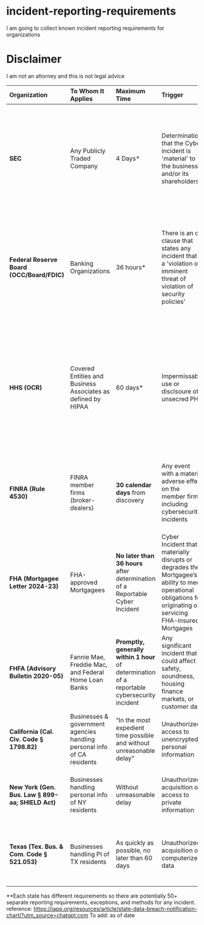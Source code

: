 # incident-reporting-requirements
I am going to collect known incident reporting requirements for organizations

# Disclaimer
I am not an attorney and this is not legal advice

|Organization|To Whom It Applies|Maximum Time|Trigger|Method of Disclosure|Penalties|Ref|Notes|
|:-----------|:-----------------|:-----------|:------|:-------------------|:--------|:--|:----|
|**SEC**|Any Publicly Traded Company|4 Days*|Determination that the Cyber incident is 'material' to the business and/or its shareholders|Publish a form 8-k, speicfically Item 1.05|Enforcement Action, but so far I cannot find anhy|[SEC publication](https://www.sec.gov/newsroom/speeches-statements/gerding-cybersecurity-incidents-05212024)|*The Attorney General may determine if the incident poses a risk to national security or public safety and notifies SEC in writing. If this is done, then the 4 days may be adjusted|
|**Federal Reserve Board (OCC/Board/FDIC)**|Banking Organizations|36 hours*|There is an or clause that states any incident that is a 'violation or imminent threat of violation of security policies'|Enforcement Action, but so far I cannot find anhy|Notification to Primary Federal Regulator|[Federal Reserve](https://www.federalreserve.gov/newsevents/pressreleases/files/bcreg20211118a1.pdf)|*This rule is overly broad in the definition of an incident and should be determined and codified in policy in collaboration with IR teams, Privacy, Legal, and Regulatory Relations teams|
|**HHS (OCR)**|Covered Entities and Business Associates as defined by HIPAA|60 days*|Impermissable use or disclsoure of unsecred PHI|Varies by target audience: Specified for Affected Individuals, HHS, prominant media outlets, and covered entities|This is based on the Penalty Tiers defined by OCR and can range from $141/violation to $2.1mm/violation with annual maximum penalties of $2.1mm. Additionally, each state's attorney general may levy fines, and there can be criminal liability|[Breach Notification Rule](https://www.hhs.gov/hipaa/for-professionals/breach-notification/index.html) [HIPAA Journal](https://www.hipaajournal.com/what-are-the-penalties-for-hipaa-violations-7096/)|60 days varies slightly by who has to be reported to, but generally speaking it is within 60 days of the breach rather than 60 days post investigation as other requirements allude to|
| **FINRA (Rule 4530)**                | FINRA member firms (broker-dealers)                  | **30 calendar days** from discovery                                                           | Any event with a material adverse effect on the member firm, including cybersecurity incidents                                                                 | Must be reported directly to FINRA via Rule 4530 reporting system                                                                                           | Civil fines up to **\$310,000 per violation**; suspension or expulsion from FINRA membership possible                           | [FINRA Rule 4530](https://www.finra.org/rules-guidance/rulebooks/finra-rules/4530)            | Also requires reporting of written customer complaints; firms may need to supplement reports as investigation progresses  |
| **FHA (Mortgagee Letter 2024-23)**   | FHA-approved Mortgagees                              | **No later than 36 hours** after determination of a Reportable Cyber Incident                 | Cyber Incident that materially disrupts or degrades the Mortgagee’s ability to meet operational obligations for originating or servicing FHA-insured Mortgages | Email to HUD’s FHA Resource Center at [answers@hud.gov](mailto:answers@hud.gov) and HUD’s Security Operations Center at [cirt@hud.gov](mailto:cirt@hud.gov) | Potential loss of FHA approval, civil monetary penalties, or indemnification requirements                                       | [Mortgagee Letter 2024-23](https://www.hud.gov/sites/dfiles/OCHCO/documents/2024-23hsgml.pdf) | Requires detailed documentation, including impact on PII, IT system architecture, and law enforcement notification status |
| **FHFA (Advisory Bulletin 2020-05)** | Fannie Mae, Freddie Mac, and Federal Home Loan Banks | **Promptly, generally within 1 hour** of determination of a reportable cybersecurity incident | Any significant incident that could affect safety, soundness, housing finance markets, or customer data                                                        | Direct reporting to FHFA supervisory office                                                                                                                 | Civil monetary penalties (12 U.S.C. § 4636); MRAs, consent orders, or leadership changes possible | [FHFA AB 2020-05](https://www.fhfa.gov/SupervisionRegulation/AdvisoryBulletins)               | Emphasizes real-time supervisory awareness; very strict compared to state laws                                            |
| **California (Cal. Civ. Code § 1798.82)**         | Businesses & government agencies handling personal info of CA residents | “In the most expedient time possible and without unreasonable delay” | Unauthorized access to unencrypted personal information   | Written notice, electronic, or substitute notice (if cost > \$250k, >500k affected, or insufficient contact info) | Civil penalties up to \$7,500 per violation (AG enforcement)                 | [CA Leg. Info](https://leginfo.legislature.ca.gov/faces/codes_displaySection.xhtml?sectionNum=1798.82&lawCode=CIV) | Must also notify CA Attorney General if >500 residents affected                           |
| **New York (Gen. Bus. Law § 899-aa; SHIELD Act)** | Businesses handling personal info of NY residents                       | Without unreasonable delay                                           | Unauthorized acquisition or access to private information | Written, electronic, telephone, or substitute notice                                                              | Civil penalties: up to \$250,000 total                                       | [NY Senate Bill S5575B](https://www.nysenate.gov/legislation/bills/2019/s5575)                                     | Expanded scope under SHIELD Act; notice to NY AG, Dept. of State, & State Police required |
| **Texas (Tex. Bus. & Com. Code § 521.053)**       | Businesses handling PI of TX residents                                  | As quickly as possible, no later than 60 days                        | Unauthorized acquisition of computerized data             | Written or electronic notice; must also notify TX AG if ≥250 residents affected                                   | Civil penalties up to \$100 per individual per day; max \$250,000 per breach | [Texas Statutes](https://statutes.capitol.texas.gov/Docs/BC/htm/BC.521.htm)                                        | Notice to AG must include nature of breach, number affected, and corrective actions       |

**Each state has different requirements so there are potentially 50+ separate reporting requirements, exceptions, and methods for any incident. reference: https://iapp.org/resources/article/state-data-breach-notification-chart/?utm_source=chatgpt.com
To add: as of date

